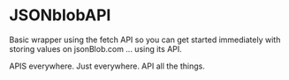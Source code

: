 # JSONblobAPI
Basic wrapper using the fetch API so you can get started immediately with storing values on jsonBlob.com ... using its API.

APIS everywhere.  Just everywhere.  API all the things.
